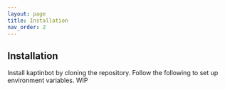 ```yaml
---
layout: page
title: Installation
nav_order: 2
---
```


## Installation

Install kaptinbot by cloning the repository. Follow the following to set up environment variables. WIP
